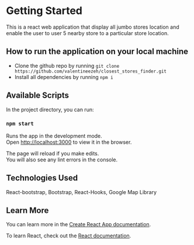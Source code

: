 # Getting Started

This is a react web application that display all jumbo stores location and enable the user to user 5 nearby store to a particular store location.

## How to run the application on your local machine

- Clone the github repo by running `git clone https://github.com/valentineezeh/closest_stores_finder.git`
- Install all dependencies by running `npm i`

## Available Scripts

In the project directory, you can run:

### `npm start`

Runs the app in the development mode.\
Open [http://localhost:3000](http://localhost:3000) to view it in the browser.

The page will reload if you make edits.\
You will also see any lint errors in the console.

## Technologies Used

React-bootstrap, Bootstrap, React-Hooks, Google Map Library

## Learn More

You can learn more in the [Create React App documentation](https://facebook.github.io/create-react-app/docs/getting-started).

To learn React, check out the [React documentation](https://reactjs.org/).